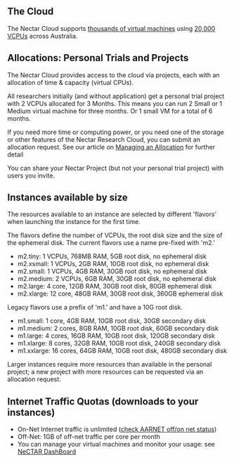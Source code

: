 ## The Cloud

The Nectar Cloud supports [thousands of virtual machines][cloud_growth]
using [20,000 VCPUs][cloud_growth] across Australia.

## Allocations: Personal Trials and Projects

The Nectar Cloud provides access to the cloud via projects, each with an
allocation of time & capacity (virtual CPUs).

All researchers initially (and without application) get a personal trial project
with 2 VCPUs allocated for 3 Months. This means you can run 2 Small or 1 Medium
virtual machine for three months. Or 1 small VM for a total of 6 months.

If you need more time or computing power, or you need one of the storage or
other features of the Nectar Research Cloud, you can submit an allocation
request. See our article  on
[Managing an Allocation](https://support.ehelp.edu.au/support/solutions/articles/6000068044-managing-an-allocation "Managing an Allocation")
for further detail

You can share your Nectar Project (but not your personal trial project) with 
users you invite.

## Instances available by size

The resources available to an instance are selected by different
'flavors' when launching the instance for the first time.

The flavors define the number of VCPUs, the root disk size and the
size of the ephemeral disk. The current flavors use a name
pre-fixed with 'm2.'

- m2.tiny: 1 VCPUs, 768MB RAM, 5GB root disk, no ephemeral disk
- m2.xsmall: 1 VCPUs, 2GB RAM, 10GB root disk, no ephemeral disk
- m2.small: 1 VCPUs, 4GB RAM, 30GB root disk, no ephemeral disk
- m2.medium: 2 VCPUs, 6GB RAM, 30GB root disk, no ephemeral disk
- m2.large: 4 core, 12GB RAM, 30GB root disk, 80GB ephemeral disk
- m2.xlarge: 12 core, 48GB RAM, 30GB root disk, 360GB ephemeral disk

Legacy flavors use a prefix of 'm1.' and have a 10G root disk.

- m1.small: 1 core, 4GB RAM, 10GB root disk, 30GB secondary disk
- m1.medium: 2 cores, 8GB RAM, 10GB root disk, 60GB secondary disk
- m1.large: 4 cores, 16GB RAM, 10GB root disk, 120GB secondary disk
- m1.xlarge: 8 cores, 32GB RAM, 10GB root disk, 240GB secondary disk
- m1.xxlarge: 16 cores, 64GB RAM, 10GB root disk, 480GB secondary disk

Larger instances require more resources than available in the
personal project; a new project with more resources can be requested
via an allocation request.

## Internet Traffic Quotas (downloads to your instances)

- On-Net Internet traffic is unlimited ([check AARNET off/on net status][aarnetstatus])
- Off-Net: 1GB of off-net traffic per core per month
- You can manage your virtual machines and monitor your usage: see
  [NeCTAR DashBoard][dashboard]

[aarnetstatus]: http://lg.aarnet.edu.au/cgi-bin/traffic.cgi
[cloud_growth]: http://status.rc.nectar.org.au/growth/infrastructure/
[dashboard]: https://dashboard.rc.nectar.org.au/
